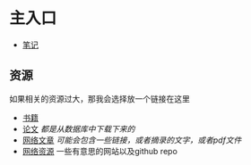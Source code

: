 # 主入口

* [笔记](notes/entry.md)

## 资源

如果相关的资源过大，那我会选择放一个链接在这里

* [书籍](books/books_entry.md)
* [论文](papers/papers_entry.md) *都是从数据库中下载下来的*
* [网络文章](webdoc/webdoc_entry.md) *可能会包含一些链接，或者摘录的文字，或者pdf文件*
* [网络资源](webres/webres_entry.md) 一些有意思的网站以及github repo

